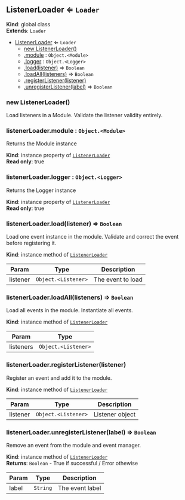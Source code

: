 <a name="ListenerLoader"></a>

## ListenerLoader ⇐ <code>Loader</code>
**Kind**: global class  
**Extends**: <code>Loader</code>  

* [ListenerLoader](#ListenerLoader) ⇐ <code>Loader</code>
    * [new ListenerLoader()](#new_ListenerLoader_new)
    * [.module](#ListenerLoader+module) : <code>Object.&lt;Module&gt;</code>
    * [.logger](#ListenerLoader+logger) : <code>Object.&lt;Logger&gt;</code>
    * [.load(listener)](#ListenerLoader+load) ⇒ <code>Boolean</code>
    * [.loadAll(listeners)](#ListenerLoader+loadAll) ⇒ <code>Boolean</code>
    * [.registerListener(listener)](#ListenerLoader+registerListener)
    * [.unregisterListener(label)](#ListenerLoader+unregisterListener) ⇒ <code>Boolean</code>

<a name="new_ListenerLoader_new"></a>

### new ListenerLoader()
Load listeners in a Module.
Validate the listener validity entirely.

<a name="ListenerLoader+module"></a>

### listenerLoader.module : <code>Object.&lt;Module&gt;</code>
Returns the Module instance

**Kind**: instance property of [<code>ListenerLoader</code>](#ListenerLoader)  
**Read only**: true  
<a name="ListenerLoader+logger"></a>

### listenerLoader.logger : <code>Object.&lt;Logger&gt;</code>
Returns the Logger instance

**Kind**: instance property of [<code>ListenerLoader</code>](#ListenerLoader)  
**Read only**: true  
<a name="ListenerLoader+load"></a>

### listenerLoader.load(listener) ⇒ <code>Boolean</code>
Load one event instance in the module.
Validate and correct the event before registering it.

**Kind**: instance method of [<code>ListenerLoader</code>](#ListenerLoader)  

| Param | Type | Description |
| --- | --- | --- |
| listener | <code>Object.&lt;Listener&gt;</code> | The event to load |

<a name="ListenerLoader+loadAll"></a>

### listenerLoader.loadAll(listeners) ⇒ <code>Boolean</code>
Load all events in the module.
Instantiate all events.

**Kind**: instance method of [<code>ListenerLoader</code>](#ListenerLoader)  

| Param | Type |
| --- | --- |
| listeners | <code>Object.&lt;Listener&gt;</code> | 

<a name="ListenerLoader+registerListener"></a>

### listenerLoader.registerListener(listener)
Register an event and add it to the module.

**Kind**: instance method of [<code>ListenerLoader</code>](#ListenerLoader)  

| Param | Type | Description |
| --- | --- | --- |
| listener | <code>Object.&lt;Listener&gt;</code> | Listener object |

<a name="ListenerLoader+unregisterListener"></a>

### listenerLoader.unregisterListener(label) ⇒ <code>Boolean</code>
Remove an event from the module and event manager.

**Kind**: instance method of [<code>ListenerLoader</code>](#ListenerLoader)  
**Returns**: <code>Boolean</code> - True if successful / Error othewise  

| Param | Type | Description |
| --- | --- | --- |
| label | <code>String</code> | The event label |

